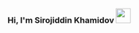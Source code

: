 ### Hi, I'm Sirojiddin Khamidov <img src="https://media4.giphy.com/media/gM5qFksULw54NMWyry/giphy.gif?cid=ecf05e47dd683oay3dp6by28mke9mot0fy1d8jcc1z2m1s2m&ep=v1_stickers_search&rid=giphy.gif&ct=s" width="30px">
